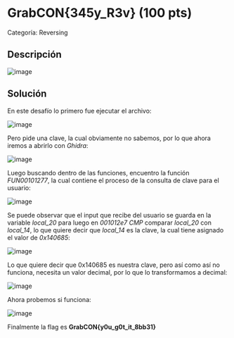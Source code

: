 # GrabCON{345y_R3v} (100 pts)
Categoría: Reversing
## Descripción
![image](https://user-images.githubusercontent.com/66751764/132142305-7b71e095-feaa-4bdc-beb3-3a4c000c6ff8.png)
## Solución
En este desafío lo primero fue ejecutar el archivo:

![image](https://user-images.githubusercontent.com/66751764/132142371-702b3323-b603-4f6d-bbaf-9bd98734a43b.png)

Pero pide una clave, la cual obviamente no sabemos, por lo que ahora iremos a abrirlo con *Ghidra*:

![image](https://user-images.githubusercontent.com/66751764/132142417-8d85934e-afb3-478c-8d6a-d7ab62ea762d.png)

Luego buscando dentro de las funciones, encuentro la función *FUN00101277*, la cual contiene el proceso de la consulta de clave para el usuario:

![image](https://user-images.githubusercontent.com/66751764/132142514-bc5eb21c-883d-46da-b60f-6f22575fded7.png)

Se puede observar que el input que recibe del usuario se guarda en la variable *local_20* para luego en *001012e7 CMP* comparar *local_20* con *local_14*, lo que quiere decir que *local_14* es la clave, la cual tiene asignado el valor de *0x140685*:

![image](https://user-images.githubusercontent.com/66751764/132142581-29ef24fb-226e-4f6d-bdee-ad205cab27a1.png)

Lo que quiere decir que 0x140685 es nuestra clave, pero así como así no funciona, necesita un valor decimal, por lo que lo transformamos a decimal:

![image](https://user-images.githubusercontent.com/66751764/132142618-1c3a8ed6-3b08-4ec5-8cb2-47e4a881f04d.png)

Ahora probemos si funciona:

![image](https://user-images.githubusercontent.com/66751764/132142626-8956c65d-1d65-4109-b63d-844a2491d54e.png)

Finalmente la flag es **GrabCON{y0u_g0t_it_8bb31}**

